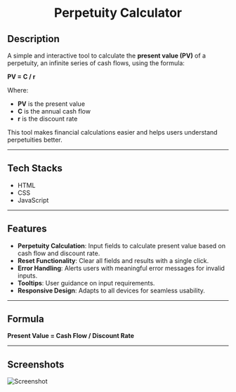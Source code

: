 # <p align="center"> Perpetuity Calculator </p>

## **Description**

A simple and interactive tool to calculate the **present value (PV)** of a perpetuity, an infinite series of cash flows, using the formula:

**PV = C / r**

Where:
- **PV** is the present value
- **C** is the annual cash flow
- **r** is the discount rate

This tool makes financial calculations easier and helps users understand perpetuities better.

---

## **Tech Stacks**

- HTML
- CSS
- JavaScript

---

## **Features**

- **Perpetuity Calculation**: Input fields to calculate present value based on cash flow and discount rate.
- **Reset Functionality**: Clear all fields and results with a single click.
- **Error Handling**: Alerts users with meaningful error messages for invalid inputs.
- **Tooltips**: User guidance on input requirements.
- **Responsive Design**: Adapts to all devices for seamless usability.

---

## **Formula**

**Present Value = Cash Flow / Discount Rate**

---

## **Screenshots**

![Screenshot](https://github.com/user-attachments/assets/ccbfabec-9152-4eaf-b5c2-289a7f3e494a)
